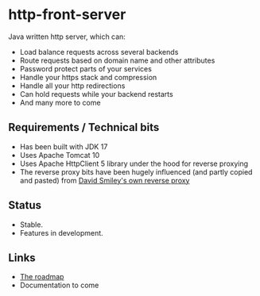 # http-front-server

Java written http server, which can:

* Load balance requests across several backends
* Route requests based on domain name and other attributes
* Password protect parts of your services
* Handle your https stack and compression
* Handle all your http redirections
* Can hold requests while your backend restarts
* And many more to come

## Requirements / Technical bits

* Has been built with JDK 17
* Uses Apache Tomcat 10
* Uses Apache HttpClient 5 library under the hood for reverse proxying
* The reverse proxy bits have been hugely influenced (and partly copied and pasted) from [David Smiley's own reverse proxy](https://github.com/mitre/HTTP-Proxy-Servlettiti) 

## Status

* Stable.
* Features in development.

## Links

* [The roadmap](doc/ROADMAP.md)
* Documentation to come